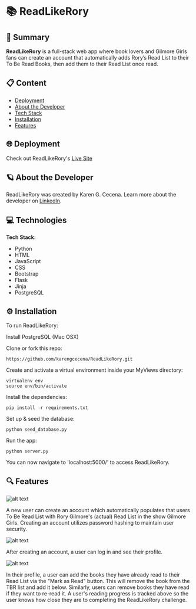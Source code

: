 # 📚 ReadLikeRory

## 📖 Summary 

**ReadLikeRory** is a full-stack web app where book lovers and Gilmore Girls fans can create an account that automatically adds Rory’s Read List to their To Be Read Books, then add them to their Read List once read.

## 📋 Content
* [Deployment](#deployment)
* [About the Developer](#aboutme)
* [Tech Stack](#technologies)
* [Installation](#installation)
* [Features](#features)


## 🌐 <a name="deployment"></a>Deployment

Check out ReadLikeRory's [Live Site](http://34.217.109.198/)


## 🪐 <a name="aboutme"></a>About the Developer

ReadLikeRory was created by Karen G. Cecena. Learn more about the developer on [LinkedIn](https://www.linkedin.com/in/karengcecena).


## 💻 <a name="technologies"></a>Technologies

**Tech Stack:**

- Python
- HTML
- JavaScript
- CSS
- Bootstrap
- Flask
- Jinja
- PostgreSQL


## ⚙️ <a name="installation"></a>Installation

To run ReadLikeRory:

Install PostgreSQL (Mac OSX)

Clone or fork this repo:

```
https://github.com/karengcecena/ReadLikeRory.git
```

Create and activate a virtual environment inside your MyViews directory:

```
virtualenv env
source env/bin/activate
```

Install the dependencies:

```
pip install -r requirements.txt
```

Set up & seed the database:

```
python seed_database.py
```

Run the app:

```
python server.py
```

You can now navigate to 'localhost:5000/' to access ReadLikeRory.


## 🔍 <a name="features"></a>Features

![alt text](https://github.com/karengcecena/project-movie-app/blob/main/static/img/video1.gif "ReadLikeRory Login")

A new user can create an account which automatically populates that users To Be Read List with Rory Gilmore's (actual) Read List in the show Gilmore Girls. Creating an account utilizes password hashing to maintain user security. 



![alt text](https://github.com/karengcecena/project-movie-app/blob/main/static/img/video2a.gif "ReadLikeRory Profile Page")

After creating an account, a user can log in and see their profile. 


![alt text](https://github.com/karengcecena/project-movie-app/blob/main/static/img/video2b.gif "ReadLikeRory Profile Page Progress Bar")

In their profile, a user can add the books they have already read to their Read List via the "Mark as Read" button. This will remove the book from the TBR list and add it below. Similarly, users can remove books they have read if they want to re-read it. A user's reading progress is tracked above so the user knows how close they are to completing the ReadLikeRory challenge.  